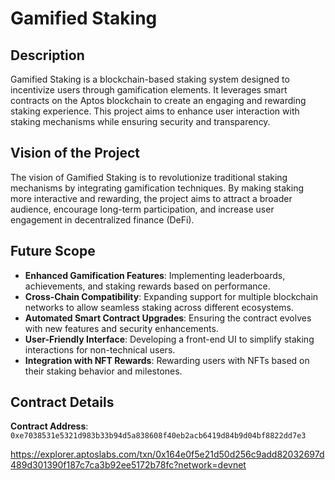 # Gamified Staking

## Description
Gamified Staking is a blockchain-based staking system designed to incentivize users through gamification elements. It leverages smart contracts on the Aptos blockchain to create an engaging and rewarding staking experience. This project aims to enhance user interaction with staking mechanisms while ensuring security and transparency.

## Vision of the Project
The vision of Gamified Staking is to revolutionize traditional staking mechanisms by integrating gamification techniques. By making staking more interactive and rewarding, the project aims to attract a broader audience, encourage long-term participation, and increase user engagement in decentralized finance (DeFi).

## Future Scope
- **Enhanced Gamification Features**: Implementing leaderboards, achievements, and staking rewards based on performance.
- **Cross-Chain Compatibility**: Expanding support for multiple blockchain networks to allow seamless staking across different ecosystems.
- **Automated Smart Contract Upgrades**: Ensuring the contract evolves with new features and security enhancements.
- **User-Friendly Interface**: Developing a front-end UI to simplify staking interactions for non-technical users.
- **Integration with NFT Rewards**: Rewarding users with NFTs based on their staking behavior and milestones.

## Contract Details
**Contract Address**: `0xe7038531e5321d983b33b94d5a838608f40eb2acb6419d84b9d04bf8822dd7e3`

https://explorer.aptoslabs.com/txn/0x164e0f5e21d50d256c9add82032697d489d301390f187c7ca3b92ee5172b78fc?network=devnet
